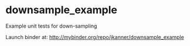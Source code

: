 # downsample_example
Example unit tests for down-sampling


Launch binder at:
<a href='http://mybinder.org/repo/jkanner/downsample_example'>http://mybinder.org/repo/jkanner/downsample_example</a>